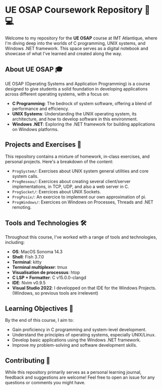 # UE OSAP Coursework Repository 📘💻

Welcome to my repository for the **UE OSAP** course at IMT Atlantique, where I'm diving deep into the worlds of C programming, UNIX systems, and Windows .NET framework. This space serves as a digital notebook and showcase of what I've learned and created along the way.

## About UE OSAP 🎓

UE OSAP (Operating Systems and Application Programming) is a course designed to give students a solid foundation in developing applications across different operating systems, with a focus on:

- **C Programming**: The bedrock of system software, offering a blend of performance and efficiency.
- **UNIX Systems**: Understanding the UNIX operating system, its architecture, and how to develop software in this environment.
- **Windows .NET**: Exploring the .NET framework for building applications on Windows platforms.

## Projects and Exercises 🚀

This repository contains a mixture of homework, in-class exercises, and personal projects. Here's a breakdown of the content:

- `ProgSystem/`: Exercises about UNIX system general utilities and core system calls.
- `ProgReseau/`: Exercices about creating several client/server implementations, in TCP, UDP, and also a web server in C.
- `ProgSocket/`: Exercices about UNIX Sockets.
- `ProgPosix/`: An exercice to implement our own approximation of pi.
- `ProgWindows/`: Exercices on Windows on Processes, Threads and .NET remoting.

## Tools and Technologies 🛠️

Throughout this course, I've worked with a range of tools and technologies, including:

- **OS**: MacOS Sonoma 14.3
- **Shell**: Fish 3.7.0
- **Terminal**: kitty
- **Terminal multiplexer**: tmux
- **Visualisation de processus**: htop
- **C LSP + Formatter**: C v15.0.0-clangd
- **IDE**: Nvim v0.9.5
- **Visual Studio 2022**: I developped on that IDE for the Windows Projects. (Windows, so previous tools are irrelevent)

## Learning Objectives 🎯

By the end of this course, I aim to:

- Gain proficiency in C programming and system-level development.
- Understand the principles of operating systems, especially UNIX/Linux.
- Develop basic applications using the Windows .NET framework.
- Improve my problem-solving and software development skills.


## Contributing 🤝

While this repository primarily serves as a personal learning journal, feedback and suggestions are welcome! Feel free to open an issue for any questions or comments you might have.
